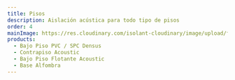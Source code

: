 ```yaml
---
title: Pisos
description: Aislación acústica para todo tipo de pisos
order: 4
mainImage: https://res.cloudinary.com/isolant-cloudinary/image/upload/f_auto,q_auto:good/website-2021/product-lines/isolant-aislantes-lineas-de-producto-pisos.jpg
products:
  - Bajo Piso PVC / SPC Densus
  - Contrapiso Acoustic
  - Bajo Piso Flotante Acoustic
  - Base Alfombra
---
```

